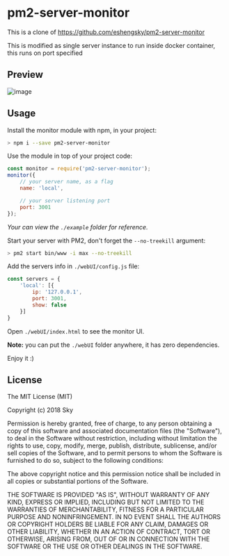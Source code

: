 # pm2-server-monitor

This is a clone of https://github.com/eshengsky/pm2-server-monitor

This is modified as single server instance to run inside docker container, this runs on port specified

## Preview
![image](https://raw.githubusercontent.com/ashinga48/pm2-server-monitor-single/master/sample.png)

## Usage

Install the monitor module with npm, in your project:

```bash
> npm i --save pm2-server-monitor
```

Use the module in top of your project code:

```js
const monitor = require('pm2-server-monitor');
monitor({
    // your server name, as a flag
    name: 'local',

    // your server listening port
    port: 3001
});
```
*Your can view the `./example` folder for reference.*

Start your server with PM2, don't forget the `--no-treekill` argument:

```bash
> pm2 start bin/www -i max --no-treekill
```

Add the servers info in `./webUI/config.js` file:

```js
const servers = {
    'local': [{
        ip: '127.0.0.1',
        port: 3001,
        show: false
    }]
}
```

Open `./webUI/index.html` to see the monitor UI.

**Note:** you can put the `./webUI` folder anywhere, it has zero dependencies.

Enjoy it :)

## License
The MIT License (MIT)

Copyright (c) 2018 Sky

Permission is hereby granted, free of charge, to any person obtaining a copy of this software and associated documentation files (the "Software"), to deal in the Software without restriction, including without limitation the rights to use, copy, modify, merge, publish, distribute, sublicense, and/or sell copies of the Software, and to permit persons to whom the Software is furnished to do so, subject to the following conditions:

The above copyright notice and this permission notice shall be included in all copies or substantial portions of the Software.

THE SOFTWARE IS PROVIDED "AS IS", WITHOUT WARRANTY OF ANY KIND, EXPRESS OR IMPLIED, INCLUDING BUT NOT LIMITED TO THE WARRANTIES OF MERCHANTABILITY, FITNESS FOR A PARTICULAR PURPOSE AND NONINFRINGEMENT. IN NO EVENT SHALL THE AUTHORS OR COPYRIGHT HOLDERS BE LIABLE FOR ANY CLAIM, DAMAGES OR OTHER LIABILITY, WHETHER IN AN ACTION OF CONTRACT, TORT OR OTHERWISE, ARISING FROM, OUT OF OR IN CONNECTION WITH THE SOFTWARE OR THE USE OR OTHER DEALINGS IN THE SOFTWARE.
